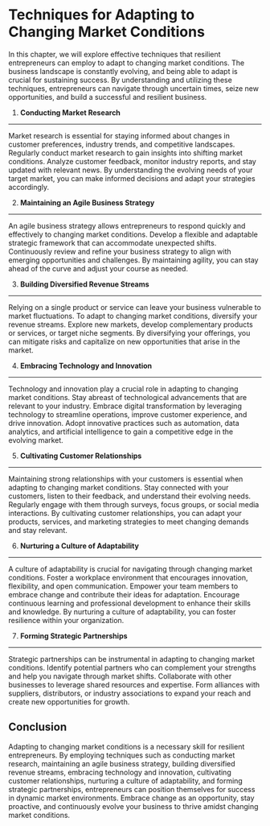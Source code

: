 Techniques for Adapting to Changing Market Conditions
==============================================================

In this chapter, we will explore effective techniques that resilient entrepreneurs can employ to adapt to changing market conditions. The business landscape is constantly evolving, and being able to adapt is crucial for sustaining success. By understanding and utilizing these techniques, entrepreneurs can navigate through uncertain times, seize new opportunities, and build a successful and resilient business.

1. **Conducting Market Research**
---------------------------------

Market research is essential for staying informed about changes in customer preferences, industry trends, and competitive landscapes. Regularly conduct market research to gain insights into shifting market conditions. Analyze customer feedback, monitor industry reports, and stay updated with relevant news. By understanding the evolving needs of your target market, you can make informed decisions and adapt your strategies accordingly.

2. **Maintaining an Agile Business Strategy**
---------------------------------------------

An agile business strategy allows entrepreneurs to respond quickly and effectively to changing market conditions. Develop a flexible and adaptable strategic framework that can accommodate unexpected shifts. Continuously review and refine your business strategy to align with emerging opportunities and challenges. By maintaining agility, you can stay ahead of the curve and adjust your course as needed.

3. **Building Diversified Revenue Streams**
-------------------------------------------

Relying on a single product or service can leave your business vulnerable to market fluctuations. To adapt to changing market conditions, diversify your revenue streams. Explore new markets, develop complementary products or services, or target niche segments. By diversifying your offerings, you can mitigate risks and capitalize on new opportunities that arise in the market.

4. **Embracing Technology and Innovation**
------------------------------------------

Technology and innovation play a crucial role in adapting to changing market conditions. Stay abreast of technological advancements that are relevant to your industry. Embrace digital transformation by leveraging technology to streamline operations, improve customer experience, and drive innovation. Adopt innovative practices such as automation, data analytics, and artificial intelligence to gain a competitive edge in the evolving market.

5. **Cultivating Customer Relationships**
-----------------------------------------

Maintaining strong relationships with your customers is essential when adapting to changing market conditions. Stay connected with your customers, listen to their feedback, and understand their evolving needs. Regularly engage with them through surveys, focus groups, or social media interactions. By cultivating customer relationships, you can adapt your products, services, and marketing strategies to meet changing demands and stay relevant.

6. **Nurturing a Culture of Adaptability**
------------------------------------------

A culture of adaptability is crucial for navigating through changing market conditions. Foster a workplace environment that encourages innovation, flexibility, and open communication. Empower your team members to embrace change and contribute their ideas for adaptation. Encourage continuous learning and professional development to enhance their skills and knowledge. By nurturing a culture of adaptability, you can foster resilience within your organization.

7. **Forming Strategic Partnerships**
-------------------------------------

Strategic partnerships can be instrumental in adapting to changing market conditions. Identify potential partners who can complement your strengths and help you navigate through market shifts. Collaborate with other businesses to leverage shared resources and expertise. Form alliances with suppliers, distributors, or industry associations to expand your reach and create new opportunities for growth.

Conclusion
----------

Adapting to changing market conditions is a necessary skill for resilient entrepreneurs. By employing techniques such as conducting market research, maintaining an agile business strategy, building diversified revenue streams, embracing technology and innovation, cultivating customer relationships, nurturing a culture of adaptability, and forming strategic partnerships, entrepreneurs can position themselves for success in dynamic market environments. Embrace change as an opportunity, stay proactive, and continuously evolve your business to thrive amidst changing market conditions.
